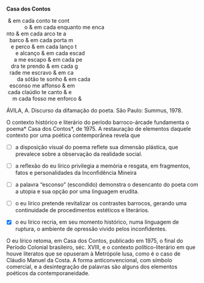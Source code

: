 

**Casa dos Contos**

 & em cada conto te cont\
            o & em cada enquanto me enca\
nto & em cada arco te a\
  barco & em cada porta m\
   e perco & em cada lanço t\
      e alcanço & em cada escad\
     a me escapo & em cada pe\
   dra te prendo & em cada g\
  rade me escravo & em ca\
       da sótão te sonho & em cada\
  esconso me affonso & em\
 cada claúdio te canto & e\
    m cada fosso me enforco &

ÁVILA, A. Discurso da difamação do poeta. São Paulo: Summus, 1978.

O contexto histórico e literário do período barroco-árcade fundamenta o poema* Casa dos Contos*, de 1975. A restauração de elementos daquele contexto por uma poética contemporânea revela que



- [ ] a disposição visual do poema reflete sua dimensão plástica, que prevalece sobre a observação da realidade social.
- [ ] a reflexão do eu lírico privilegia a memória e resgata, em fragmentos, fatos e personalidades da Inconfidência Mineira
- [ ] a palavra “esconso” (escondido) demonstra o desencanto do poeta com a utopia e sua opção por uma linguagem erudita.
- [ ] o eu lírico pretende revitalizar os contrastes barrocos, gerando uma continuidade de procedimentos estéticos e literários.
- [x] o eu lirico recria, em seu momento histórico, numa linguagem de ruptura, o ambiente de opressão vivido pelos inconfidentes.


O eu lírico retoma, em Casa dos Contos, publicado em 1975, o final do Período Colonial brasileiro, séc. XVIII, e o contexto político-literário em que houve literatos que se opuseram à Metrópole lusa, como é o caso de Cláudio Manuel da Costa. A forma anticonvencional, com símbolo comercial, e a desintegração de palavras são alguns dos elementos poéticos da contemporaneidade.
